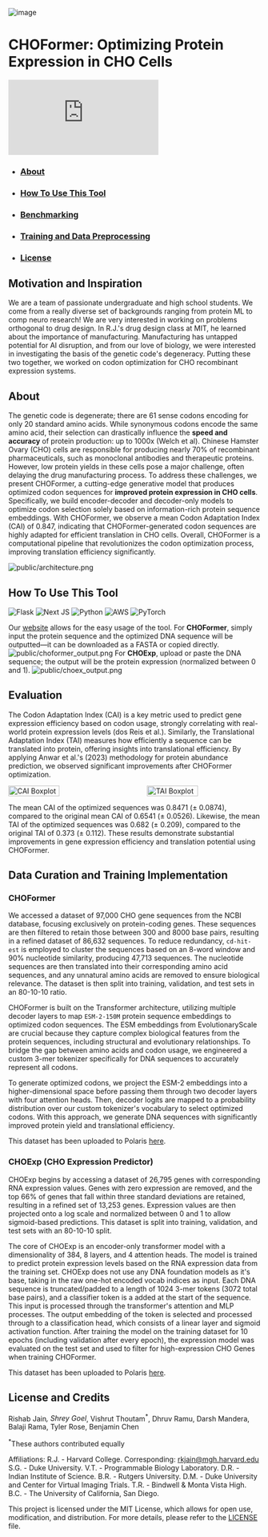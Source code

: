 ![image](public/CHOFormer_logo_notagline.png)
<!-- [![LICENSE](https://img.shields.io/badge/license-MIT-brightgreen)](https://github.com/Lattice-Automation/icor-codon-optimization/blob/master/LICENSE) -->

# CHOFormer: Optimizing Protein Expression in CHO Cells
[![Button Component](https://readme-components.vercel.app/api?component=button&text=Use This Tool: choformer.com)](https://choformer.com)

<!-- ![image](public/flowchart.png) -->

- ### <h3> <a href="#about">About</a></h3>
- ### <h3> <a href="#usetool">How To Use This Tool</a> </h3>
- ### <h3> <a href="#benchmark">Benchmarking</a> </h3>
- ### <h3> <a href="#training">Training and Data Preprocessing</a> </h3>
- ### <h3> <a href="#license">License</a> </h3>

## <h2 id="about">Motivation and Inspiration</a> </h2>
We are a team of passionate undergraduate and high school students. We come from a really diverse set of backgrounds ranging from protein ML to comp neuro research! We are very interested in working on problems orthogonal to drug design. In R.J.'s drug design class at MIT, he learned about the importance of manufacturing. Manufacturing has untapped potential for AI disruption, and from our love of biology, we were interested in investigating the basis of the genetic code's degeneracy. Putting these two together, we worked on codon optimization for CHO recombinant expression systems.

## <h2 id="about">About</a> </h2>
The genetic code is degenerate; there are 61 sense codons encoding for only 20 standard amino acids. While synonymous codons encode the same amino acid, their selection can drastically influence the **speed and accuracy** of protein production: up to 1000x (Welch et al). Chinese Hamster Ovary (CHO) cells are responsible for producing nearly 70% of recombinant pharmaceuticals, such as monoclonal antibodies and therapeutic proteins. However, low protein yields in these cells pose a major challenge, often delaying the drug manufacturing process. To address these challenges, we present CHOFormer, a cutting-edge generative model that produces optimized codon sequences for **improved protein expression in CHO cells**. Specifically, we build encoder-decoder and decoder-only models to optimize codon selection solely based on information-rich protein sequence embeddings. With CHOFormer, we observe a mean Codon Adaptation Index (CAI) of 0.847, indicating that CHOFormer-generated codon sequences are highly adapted for efficient translation in CHO cells. Overall, CHOFormer is a computational pipeline that revolutionizes the codon optimization process, improving translation efficiency significantly.

<!-- CHOFormer is a state-of-the-art **transformer decoder model** designed to optimize codon sequences for enhanced protein expression in Chinese Hamster Ovary (CHO) cells. Today, nearly 70% of recombinant pharmaceuticals are manufactured using the CHO genome in their research and development. This tool addresses the challenge of low recombinant protein yields in CHO cells, critical for drug manufacturing, particularly in the development of monoclonal antibodies and other therapeutic proteins. -->

<!-- Codon optimization, currently time-consuming in laboratory environments, is significantly expedited by using CHOFormer, potentially shortening the optimization timeline from **months to minutes**. -->
![public/architecture.png](public/architecture.png)
## <h2 id="usetool">How To Use This Tool</a> </h2>
![Flask](https://img.shields.io/badge/flask-%23000.svg?style=flat&logo=flask&logoColor=white) ![Next JS](https://img.shields.io/badge/Next-black?style=flat&logo=next.js&logoColor=white) ![Python](https://img.shields.io/badge/python-3670A0?style=flat&logo=python&logoColor=ffdd54) ![AWS](https://img.shields.io/badge/AWS-%23FF9900.svg?style=flat&logo=amazon-aws&logoColor=white) ![PyTorch](https://img.shields.io/badge/PyTorch-%23EE4C2C.svg?style=flat&logo=PyTorch&logoColor=white)

Our [website](https://choformer.com) allows for the easy usage of the tool.
For **CHOFormer**, simply input the protein sequence and the optimized DNA sequence will be outputted—it can be downloaded as a FASTA or copied directly.
![public/choformer_output.png](public/choformer_output.png)
For **CHOExp**, upload or paste the DNA sequence; the output will be the protein expression (normalized between 0 and 1).
![public/choex_output.png](public/choex_output.png)

## <h2 id="benchmark">Evaluation</a> </h2>


The Codon Adaptation Index (CAI) is a key metric used to predict gene expression efficiency based on codon usage, strongly correlating with real-world protein expression levels (dos Reis et al.). Similarly, the Translational Adaptation Index (TAI) measures how efficiently a sequence can be translated into protein, offering insights into translational efficiency. By applying Anwar et al.'s (2023) methodology for protein abundance prediction, we observed significant improvements after CHOFormer optimization.

<div style="display: flex; flex-direction: row; justify-content: space-between;">
    <img src="public/boxplot_cai.png" alt="CAI Boxplot" style="width: 45%;">
    <img src="public/boxplot_tai.png" alt="TAI Boxplot" style="width: 45%;">
</div>

The mean CAI of the optimized sequences was 0.8471 (± 0.0874), compared to the original mean CAI of 0.6541 (± 0.0526). Likewise, the mean TAI of the optimized sequences was 0.682 (± 0.209), compared to the original TAI of 0.373 (± 0.112). These results demonstrate substantial improvements in gene expression efficiency and translation potential using CHOFormer.

## <h2 id="training">Data Curation and Training Implementation</a> </h2>
### CHOFormer
We accessed a dataset of 97,000 CHO gene sequences from the NCBI database, focusing exclusively on protein-coding genes. These sequences are then filtered to retain those between 300 and 8000 base pairs, resulting in a refined dataset of 86,632 sequences. To reduce redundancy, `cd-hit-est` is employed to cluster the sequences based on an 8-word window and 90% nucleotide similarity, producing 47,713 sequences. The nucleotide sequences are then translated into their corresponding amino acid sequences, and any unnatural amino acids are removed to ensure biological relevance. The dataset is then split into training, validation, and test sets in an 80-10-10 ratio.

CHOFormer is built on the Transformer architecture, utilizing multiple decoder layers to map `ESM-2-150M` protein sequence embeddings to optimized codon sequences. The ESM embeddings from EvolutionaryScale are crucial because they capture complex biological features from the protein sequences, including structural and evolutionary relationships. To bridge the gap between amino acids and codon usage, we engineered a custom 3-mer tokenizer specifically for DNA sequences to accurately represent all codons.

To generate optimized codons, we project the ESM-2 embeddings into a higher-dimensional space before passing them through two decoder layers with four attention heads. Then, decoder logits are mapped to a probability distribution over our custom tokenizer's vocabulary to select optimized codons. With this approach, we generate DNA sequences with significantly improved protein yield and translational efficiency.

This dataset has been uploaded to Polaris [here](https://polarishub.io/datasets/vishrut64/cho-dna-expression-prediction-dataset).

### CHOExp (CHO Expression Predictor)
CHOExp begins by accessing a dataset of 26,795 genes with corresponding RNA expression values. Genes with zero expression are removed, and the top 66% of genes that fall within three standard deviations are retained, resulting in a refined set of 13,253 genes. Expression values are then projected onto a log scale and normalized between 0 and 1 to allow sigmoid-based predictions. This dataset is split into training, validation, and test sets with an 80-10-10 split.

The core of CHOExp is an encoder-only transformer model with a dimensionality of 384, 8 layers, and 4 attention heads. The model is trained to predict protein expression levels based on the RNA expression data from the training set. CHOExp does not use any DNA foundation models as it's base, taking in the raw one-hot encoded vocab indices as input. Each DNA sequence is truncated/padded to a length of 1024 3-mer tokens (3072 total base pairs), and a classifier token <CLS> is a added at the start of the sequence. This input is processed through the transformer's attention and MLP processes. The output embedding of the <CLS> token is selected and processed through to a classification head, which consists of a linear layer and sigmoid activation function. After training the model on the training dataset for 10 epochs (including validation after every epoch), the expression model was evaluated on the test set and used to filter for high-expression CHO Genes when training CHOFormer.

This dataset has been uploaded to Polaris [here](https://polarishub.io/datasets/vishrut64/rna-expression-prediction-dataset).


## <h2 id="license">License and Credits</a> </h2>
Rishab Jain<sup>*</sup>, Shrey Goel<sup>*</sup>, Vishrut Thoutam<sup>*</sup>, Dhruv Ramu, Darsh Mandera, Balaji Rama, Tyler Rose, Benjamin Chen

<sup>*</sup>These authors contributed equally

Affiliations:
R.J. - Harvard College. Corresponding: rkjain@mgh.harvard.edu
S.G. - Duke University.
V.T. - Programmable Biology Laboratory.
D.R. - Indian Institute of Science.
B.R. - Rutgers University.
D.M. - Duke University and Center for Virtual Imaging Trials.
T.R. - Bindwell & Monta Vista High.
B.C. - The University of California, San Diego.

This project is licensed under the MIT License, which allows for open use, modification, and distribution. For more details, please refer to the [LICENSE](LICENSE) file.
